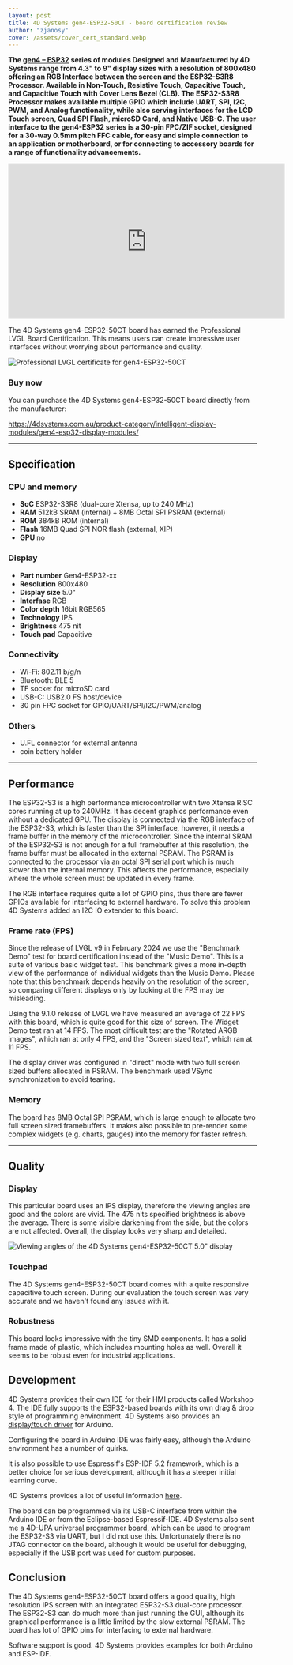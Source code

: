 ```yaml
---
layout: post
title: 4D Systems gen4-ESP32-50CT - board certification review
author: "zjanosy"
cover: /assets/cover_cert_standard.webp
---
```


**The [gen4 – ESP32](https://4dsystems.com.au/product-category/intelligent-display-modules/gen4-esp32-display-modules/) series of modules Designed and Manufactured by 4D Systems range from 4.3" to 9" display sizes with a resolution of 800x480 offering an RGB Interface between the screen and the ESP32-S3R8 Processor. Available in Non-Touch, Resistive Touch, Capacitive Touch, and Capacitive Touch with Cover Lens Bezel (CLB). The ESP32-S3R8 Processor makes available multiple GPIO which include UART, SPI, I2C, PWM, and Analog functionality, while also serving interfaces for the LCD Touch screen, Quad SPI Flash, microSD Card, and Native USB-C. The user interface to the gen4-ESP32 series is a 30-pin FPC/ZIF socket, designed for a 30-way 0.5mm pitch FFC cable, for easy and simple connection to an application or motherboard, or for connecting to accessory boards for a range of functionality advancements.**


<iframe width="560" height="315" src="https://www.youtube.com/embed/af4orz9v7Bc?si=Z_3P-WW07Soz1dGR" title="YouTube video player" frameborder="0" allow="accelerometer; autoplay; clipboard-write; encrypted-media; gyroscope; picture-in-picture; web-share" referrerpolicy="strict-origin-when-cross-origin" allowfullscreen></iframe>

The 4D Systems gen4-ESP32-50CT board has earned the Professional LVGL Board Certification. This means users can create impressive user interfaces without worrying about performance and quality.

<img src="https://lvgl.io/assets/images/cert_pro.png" alt="Professional LVGL certificate for gen4-ESP32-50CT" style="display:block;">

### Buy now

You can purchase the 4D Systems gen4-ESP32-50CT board directly from the manufacturer:

https://4dsystems.com.au/product-category/intelligent-display-modules/gen4-esp32-display-modules/

<hr/>

## Specification

### CPU and memory

- **SoC** ESP32-S3R8 (dual-core Xtensa, up to 240 MHz)
- **RAM** 512kB SRAM (internal) + 8MB Octal SPI PSRAM (external)
- **ROM** 384kB ROM (internal)
- **Flash** 16MB Quad SPI NOR flash (external, XIP)
- **GPU** no

### Display

- **Part number** Gen4-ESP32-xx
- **Resolution** 800x480
- **Display size** 5.0"
- **Interfase** RGB
- **Color depth** 16bit RGB565
- **Technology** IPS
- **Brightness** 475 nit
- **Touch pad** Capacitive

### Connectivity

- Wi-Fi: 802.11 b/g/n
- Bluetooth: BLE 5
- TF socket for microSD card
- USB-C: USB2.0 FS host/device
- 30 pin FPC socket for GPIO/UART/SPI/I2C/PWM/analog

### Others

- U.FL connector for external antenna
- coin battery holder

<hr/>

## Performance

The ESP32-S3 is a high performance microcontroller with two Xtensa RISC cores running at up to 240MHz. It has decent graphics performance even without a dedicated GPU. The display is connected via the RGB interface of the ESP32-S3, which is faster than the SPI interface, however, it needs a frame buffer in the memory of the microcontroller. Since the internal SRAM of the ESP32-S3 is not enough for a full framebuffer at this resolution, the frame buffer must be allocated in the external PSRAM. The PSRAM is connected to the processor via an octal SPI serial port which is much slower than the internal memory. This affects the performance, especially where the whole screen must be updated in every frame.

The RGB interface requires quite a lot of GPIO pins, thus there are fewer GPIOs available for interfacing to external hardware. To solve this problem 4D Systems added an I2C IO extender to this board.

### Frame rate (FPS)

Since the release of LVGL v9 in February 2024 we use the "Benchmark Demo" test for board certification instead of the "Music Demo". This is a suite of various basic widget test. This benchmark gives a more in-depth view of the performance of individual widgets than the Music Demo. Please note that this benchmark depends heavily on the resolution of the screen, so comparing different displays only by looking at the FPS may be misleading.

Using the 9.1.0 release of LVGL we have measured an average of 22 FPS with this board, which is quite good for this size of screen. The Widget Demo test ran at 14 FPS. The most difficult test are the "Rotated ARGB images", which ran at only 4 FPS, and the "Screen sized text", which ran at 11 FPS.

The display driver was configured in "direct" mode with two full screen sized buffers allocated in PSRAM. The benchmark used VSync synchronization to avoid tearing.

### Memory

The board has 8MB Octal SPI PSRAM, which is large enough to allocate two full screen sized framebuffers. It makes also possible to pre-render some complex widgets (e.g. charts, gauges) into the memory for faster refresh.

<hr/>

## Quality

### Display

This particular board uses an IPS display, therefore the viewing angles are good and the colors are vivid. The 475 nits specified brightness is above the average. There is some visible darkening from the side, but the colors are not affected.  Overall, the display looks very sharp and detailed.

![Viewing angles of the 4D Systems gen4-ESP32-50CT 5.0" display](/assets/cert_xxx/display.jpg)

### Touchpad

The 4D Systems gen4-ESP32-50CT board comes with a quite responsive capacitive touch screen. During our evaluation the touch screen was very accurate and we haven't found any issues with it.

### Robustness

This board looks impressive with the tiny SMD components. It has a solid frame made of plastic, which includes mounting holes as well. Overall it seems to be robust even for industrial applications.

## Development

4D Systems provides their own IDE for their HMI products called Workshop 4. The IDE fully supports the ESP32-based boards with its own drag & drop style of programming environment. 4D Systems also provides an [display/touch driver](https://github.com/4dsystems/GFX4dESP32) for Arduino.

Configuring the board in Arduino IDE was fairly easy, although the Arduino environment has a number of quirks.

It is also possible to use Espressif's ESP-IDF 5.2 framework, which is a better choice for serious development, although it has a steeper initial learning curve.

4D Systems provides a lot of useful information [here](https://resources.4dsystems.com.au/manuals/workshop4/esp32/).

The board can be programmed via its USB-C interface from within the Arduino IDE or from the Eclipse-based Espressif-IDE. 4D Systems also sent me a 4D-UPA universal programmer board, which can be used to program the ESP32-S3 via UART, but I did not use this. Unfortunately there is no JTAG connector on the board, although it would be useful for debugging, especially if the USB port was used for custom purposes.

## Conclusion

The 4D Systems gen4-ESP32-50CT board offers a good quality, high resolution IPS screen with an integrated ESP32-S3 dual-core processor. The ESP32-S3 can do much more than just running the GUI, although its graphical performance is a little limited by the slow external PSRAM. The board has lot of GPIO pins for interfacing to external hardware.

Software support is good. 4D Systems provides examples for both Arduino and ESP-IDF.
